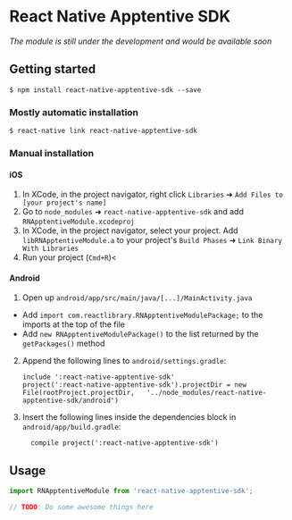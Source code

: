 
# React Native Apptentive SDK

_The module is still under the development and would be available soon_

## Getting started

`$ npm install react-native-apptentive-sdk --save`

### Mostly automatic installation

`$ react-native link react-native-apptentive-sdk`

### Manual installation


#### iOS

1. In XCode, in the project navigator, right click `Libraries` ➜ `Add Files to [your project's name]`
2. Go to `node_modules` ➜ `react-native-apptentive-sdk` and add `RNApptentiveModule.xcodeproj`
3. In XCode, in the project navigator, select your project. Add `libRNApptentiveModule.a` to your project's `Build Phases` ➜ `Link Binary With Libraries`
4. Run your project (`Cmd+R`)<

#### Android

1. Open up `android/app/src/main/java/[...]/MainActivity.java`
  - Add `import com.reactlibrary.RNApptentiveModulePackage;` to the imports at the top of the file
  - Add `new RNApptentiveModulePackage()` to the list returned by the `getPackages()` method
2. Append the following lines to `android/settings.gradle`:
  	```
  	include ':react-native-apptentive-sdk'
  	project(':react-native-apptentive-sdk').projectDir = new File(rootProject.projectDir, 	'../node_modules/react-native-apptentive-sdk/android')
  	```
3. Insert the following lines inside the dependencies block in `android/app/build.gradle`:
  	```
      compile project(':react-native-apptentive-sdk')
  	```

## Usage
```javascript
import RNApptentiveModule from 'react-native-apptentive-sdk';

// TODO: Do some awesome things here
```
  
